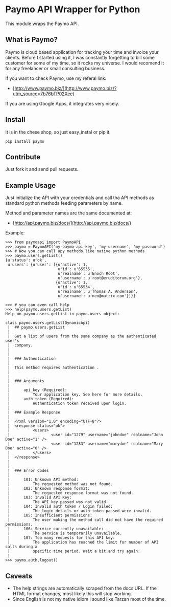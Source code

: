 # Paymo API Wrapper for Python

This module wraps the Paymo API.

## What is Paymo?

Paymo is cloud based application for tracking your time and invoice
your clients. Before I started using it, I was constantly forgetting
to bill some customer for some of my time, so it rocks my universe. 
I would recomend it for any freelancer or small consulting business.

If you want to check Paymo, use my referal link:

  - [http://www.paymo.biz/](http://www.paymo.biz/?utm_source=7b76bTP02Xee)

If you are using Google Apps, it integrates very nicely.

## Install

It is in the chese shop, so just easy_instal or pip it.

    pip install paymo
    
## Contribute

Just fork it and send pull requests.

## Example Usage

Just initialize the API with your credentials and call tha API
methods as standard python methods feeding parameters by name.

Method and parameter names are the same documented at:

  - [http://api.paymo.biz/docs/](http://api.paymo.biz/docs/)

Example:

    >>> from paymoapi import PaymoAPI
    >>> paymo = PaymoAPI('my-paymo-api-key', 'my-username', 'my-password')
    >>> # Now you can call apy methods like native python methods
    >>> paymo.users.getList()
    {u'status': u'ok',
     u'users': {u'user': [{u'active': 1,
                           u'id': u'65535',
                           u'realname': u'Enoch Root',
                           u'username': u'root@eruditorum.org'},
                          {u'active': 1,
                           u'id': u'65534',
                           u'realname': u'Thomas A. Anderson',
                           u'username': u'neo@matrix.com'}]}}
    
    >>> # you can even call help
    >>> help(paymo.users.getList)
    Help on paymo.users.getList in paymo.users object:

    class paymo.users.getList(DynamicApi)
     |  ## paymo.users.getList
     |  
     |  Get a list of users from the same company as the authenticated user's
     |  company.
     |  
     |  
     |  ### Authentication
     |  
     |  This method requires authentication .
     |  
     |  
     |  ### Arguments
     |  
     |      api_key (Required):
     |          Your application key. See here for more details.
     |      auth_token (Required):
     |          Authentication token received upon login.
     |  
     |  ### Example Response
     |  
     |  <?xml version="1.0" encoding="UTF-8"?>
     |  <response status="ok">
     |          <users>
     |                  <user id="1279" username="johndoe" realname="John Doe" active="1" />
     |                  <user id="1283" username="marydoe" realname="Mary Doe" active="0" />
     |          </users>
     |  </response>
     |  
     |  
     |  ### Error Codes
     |  
     |      101: Unknown API method:
     |          The requested method was not found.
     |      102: Unknown response format:
     |          The requested response format was not found.
     |      103: Invalid API Key:
     |          The API key passed was not valid.
     |      104: Invalid auth token / Login failed:
     |          The login details or auth token passed were invalid.
     |      105: Insufficient permissions:
     |          The user making the method call did not have the required permissions.
     |      106: Service currently unavailable:
     |          The service is temporarily unavailable.
     |      107: Too many requests for this API key:
     |          The application has reached the limit for number of API calls during a 
     |          specific time period. Wait a bit and try again.
     |
    >>> paymo.auth.logout()

## Caveats

  - The help strings are automatically scraped from the docs URL. If
    the HTML format changes, most likely this will stop working.
  - Since English is not my native idiom I sound like Tarzan most of
    the time.